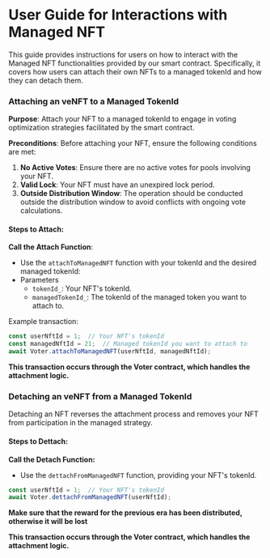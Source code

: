 # User Guide for Interactions with Managed NFT 
This guide provides instructions for users on how to interact with the Managed NFT functionalities provided by our smart contract. Specifically, it covers how users can attach their own NFTs to a managed tokenId and how they can detach them.

### Attaching an veNFT to a Managed TokenId
**Purpose**: Attach your NFT to a managed tokenId to engage in voting optimization strategies facilitated by the smart contract.

**Preconditions**: 
Before attaching your NFT, ensure the following conditions are met:
1. **No Active Votes**: Ensure there are no active votes for pools involving your NFT.
2. **Valid Lock**: Your NFT must have an unexpired lock period.
3. **Outside Distribution Window**: The operation should be conducted outside the distribution window to avoid conflicts with ongoing vote calculations.


#### **Steps to Attach**:

**Call the Attach Function**: 
   * Use the `attachToManagedNFT` function with your tokenId and the desired managed tokenId:
   * Parameters
      - `tokenId_`: Your NFT's tokenId.
      - `managedTokenId_`: The tokenId of the managed token you want to attach to.
   
Example transaction:
```javascript
const userNftId = 1;  // Your NFT's tokenId
const managedNftId = 21;  // Managed tokenId you want to attach to
await Voter.attachToManagedNFT(userNftId, managedNftId);
```
**This transaction occurs through the Voter contract, which handles the attachment logic.**

### Detaching an veNFT from a Managed TokenId
Detaching an NFT reverses the attachment process and removes your NFT from participation in the managed strategy.

#### **Steps to Dettach**:

**Call the Detach Function:**
   * Use the `dettachFromManagedNFT` function, providing your NFT's tokenId. 
```js
const userNftId = 1;  // Your NFT's tokenId
await Voter.dettachFromManagedNFT(userNftId);
```
**Make sure that the reward for the previous era has been distributed, otherwise it will be lost**

**This transaction occurs through the Voter contract, which handles the attachment logic.**
